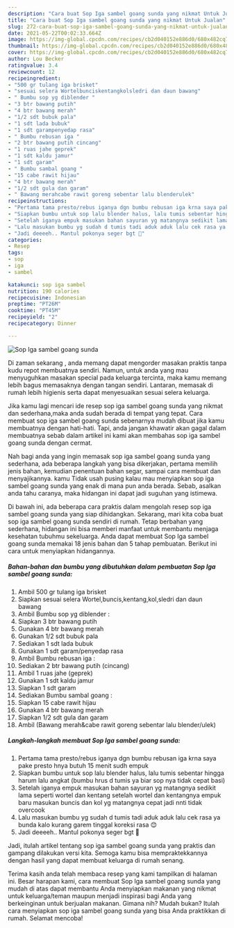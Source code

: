 ```yaml
---
description: "Cara buat Sop Iga sambel goang sunda yang nikmat Untuk Jualan"
title: "Cara buat Sop Iga sambel goang sunda yang nikmat Untuk Jualan"
slug: 272-cara-buat-sop-iga-sambel-goang-sunda-yang-nikmat-untuk-jualan
date: 2021-05-22T00:02:33.664Z
image: https://img-global.cpcdn.com/recipes/cb2d040152e886d0/680x482cq70/sop-iga-sambel-goang-sunda-foto-resep-utama.jpg
thumbnail: https://img-global.cpcdn.com/recipes/cb2d040152e886d0/680x482cq70/sop-iga-sambel-goang-sunda-foto-resep-utama.jpg
cover: https://img-global.cpcdn.com/recipes/cb2d040152e886d0/680x482cq70/sop-iga-sambel-goang-sunda-foto-resep-utama.jpg
author: Lou Becker
ratingvalue: 3.4
reviewcount: 12
recipeingredient:
- "500 gr tulang iga brisket"
- "sesuai selera Wortelbunciskentangkolsledri dan daun bawang"
- " Bumbu sop yg diblender "
- "3 btr bawang putih"
- "4 btr bawang merah"
- "1/2 sdt bubuk pala"
- "1 sdt lada bubuk"
- "1 sdt garampenyedap rasa"
- " Bumbu rebusan iga "
- "2 btr bawang putih cincang"
- "1 ruas jahe geprek"
- "1 sdt kaldu jamur"
- "1 sdt garam"
- " Bumbu sambal goang "
- "15 cabe rawit hijau"
- "4 btr bawang merah"
- "1/2 sdt gula dan garam"
- " Bawang merahcabe rawit goreng sebentar lalu blenderulek"
recipeinstructions:
- "Pertama tama presto/rebus iganya dgn bumbu rebusan iga krna saya pake presto hnya butuh 15 menit sudh empuk"
- "Siapkan bumbu untuk sop lalu blender halus, lalu tumis sebentar hingga harum lalu angkat (bumbu hrus d tumis ya biar sop nya tidak cepat basi)"
- "Setelah iganya empuk masukan bahan sayuran yg matangnya sedikit lama seperti wortel dan kentang setelah wortel dan kentangnya empuk baru masukan buncis dan kol yg matangnya cepat jadi nnti tidak overcook"
- "Lalu masukan bumbu yg sudah d tumis tadi aduk aduk lalu cek rasa ya bunda kalo kurang garem tinggal koreksi rasa 😊"
- "Jadi deeeeh.. Mantul pokonya seger bgt 🥰"
categories:
- Resep
tags:
- sop
- iga
- sambel

katakunci: sop iga sambel 
nutrition: 190 calories
recipecuisine: Indonesian
preptime: "PT26M"
cooktime: "PT45M"
recipeyield: "2"
recipecategory: Dinner

---
```



![Sop Iga sambel goang sunda](https://img-global.cpcdn.com/recipes/cb2d040152e886d0/680x482cq70/sop-iga-sambel-goang-sunda-foto-resep-utama.jpg)

Di zaman  sekarang , anda memang dapat mengorder masakan praktis tanpa kudu repot membuatnya sendiri. Namun, untuk anda yang mau menyuguhkan masakan special pada keluarga tercinta, maka kamu memang lebih bagus memasaknya dengan tangan sendiri. Lantaran, memasak di rumah lebih higienis serta dapat menyesuaikan sesuai selera keluarga.

Jika kamu lagi mencari ide resep sop iga sambel goang sunda yang nikmat dan sederhana,maka anda sudah berada di tempat yang tepat. Cara membuat sop iga sambel goang sunda  sebenarnya mudah dibuat jika kamu membuatnya dengan hati-hati. Tapi, anda jangan khawatir akan gagal dalam membuatnya 
sebab dalam artikel ini kami akan membahas sop iga sambel goang sunda dengan cermat.  



Nah bagi anda yang ingin memasak sop iga sambel goang sunda yang sederhana, ada beberapa langkah yang bisa dikerjakan, pertama memilih jenis bahan, kemudian penentuan bahan segar, sampai cara membuat dan menyajikannya. kamu Tidak usah pusing kalau mau menyiapkan sop iga sambel goang sunda yang enak di mana pun anda berada. Sebab, asalkan anda  tahu caranya, maka hidangan ini dapat jadi suguhan yang istimewa.

Di bawah ini, ada beberapa cara praktis  dalam mengolah resep sop iga sambel goang sunda yang siap dihidangkan. Sekarang, mari kita coba buat sop iga sambel goang sunda sendiri di rumah. Tetap berbahan yang sederhana, hidangan ini bisa memberi manfaat untuk membantu menjaga kesehatan tubuhmu sekeluarga. Anda dapat membuat Sop Iga sambel goang sunda memakai 18 jenis bahan dan 5 tahap pembuatan. Berikut ini cara untuk menyiapkan hidangannya.

<!--inarticleads1-->

##### Bahan-bahan dan bumbu yang dibutuhkan dalam pembuatan Sop Iga sambel goang sunda:

1. Ambil 500 gr tulang iga brisket
1. Siapkan sesuai selera Wortel,buncis,kentang,kol,sledri dan daun bawang
1. Ambil  Bumbu sop yg diblender :
1. Siapkan 3 btr bawang putih
1. Gunakan 4 btr bawang merah
1. Gunakan 1/2 sdt bubuk pala
1. Sediakan 1 sdt lada bubuk
1. Gunakan 1 sdt garam/penyedap rasa
1. Ambil  Bumbu rebusan iga :
1. Sediakan 2 btr bawang putih (cincang)
1. Ambil 1 ruas jahe (geprek)
1. Gunakan 1 sdt kaldu jamur
1. Siapkan 1 sdt garam
1. Sediakan  Bumbu sambal goang :
1. Siapkan 15 cabe rawit hijau
1. Gunakan 4 btr bawang merah
1. Siapkan 1/2 sdt gula dan garam
1. Ambil  (Bawang merah&amp;cabe rawit goreng sebentar lalu blender/ulek)




<!--inarticleads2-->

##### Langkah-langkah membuat Sop Iga sambel goang sunda:

1. Pertama tama presto/rebus iganya dgn bumbu rebusan iga krna saya pake presto hnya butuh 15 menit sudh empuk
1. Siapkan bumbu untuk sop lalu blender halus, lalu tumis sebentar hingga harum lalu angkat (bumbu hrus d tumis ya biar sop nya tidak cepat basi)
1. Setelah iganya empuk masukan bahan sayuran yg matangnya sedikit lama seperti wortel dan kentang setelah wortel dan kentangnya empuk baru masukan buncis dan kol yg matangnya cepat jadi nnti tidak overcook
1. Lalu masukan bumbu yg sudah d tumis tadi aduk aduk lalu cek rasa ya bunda kalo kurang garem tinggal koreksi rasa 😊
1. Jadi deeeeh.. Mantul pokonya seger bgt 🥰




Jadi, itulah artikel tentang  sop iga sambel goang sunda  yang praktis dan gampang dilakukan versi kita. Semoga kamu bisa mempraktekkannya dengan hasil yang dapat membuat keluarga di rumah senang. 

Terima kasih anda telah membaca resep yang kami tampilkan di halaman ini. Besar harapan kami, cara membuat  Sop Iga sambel goang sunda yang mudah di atas dapat membantu Anda menyiapkan makanan yang nikmat untuk keluarga/teman maupun menjadi inspirasi bagi Anda yang berkeinginan untuk berjualan makanan. Gimana nih? Mudah bukan? Itulah cara menyiapkan sop iga sambel goang sunda yang bisa Anda praktikkan di rumah. Selamat mencoba!

